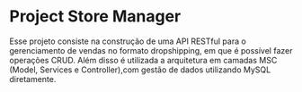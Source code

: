 # Project Store Manager

Esse projeto consiste na construção de uma API RESTful para o gerenciamento de vendas no formato dropshipping, em que é possível fazer operações CRUD. Além disso é utilizada a arquitetura em camadas MSC (Model, Services e Controller),com gestão de dados utilizando MySQL diretamente. 
<!-- Olá, Tryber!
Esse é apenas um arquivo inicial para o README do seu projeto.
É essencial que você preencha esse documento por conta própria, ok?
Não deixe de usar nossas dicas de escrita de README de projetos, e deixe sua criatividade brilhar!
:warning: IMPORTANTE: você precisa deixar nítido:
- quais arquivos/pastas foram desenvolvidos por você; 
- quais arquivos/pastas foram desenvolvidos por outra pessoa estudante;
- quais arquivos/pastas foram desenvolvidos pela Trybe.
-->
